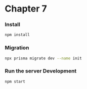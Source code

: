 # Chapter 7

### Install
```bash
npm install
```
### Migration
```bash
npx prisma migrate dev --name init
```

### Run the server Development
```bash
npm start
```
